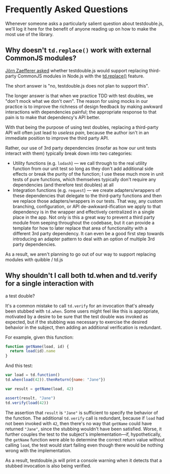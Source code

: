 # Frequently Asked Questions

Whenever someone asks a particularly salient question about testdouble.js, we'll
log it here for the benefit of anyone reading up on how to make the most use of
the library.

## Why doesn't `td.replace()` work with external CommonJS modules?

[Jörn Zaefferer asked](https://github.com/testdouble/testdouble.js/issues/51)
whether testdouble.js would support replacing third-party CommonJS modules in
Node.js with the [td.replace()](7-replacing-dependencies.md) feature.

The short answer is "no, testdouble.js does not plan to support this".

The longer answer is that when we practice TDD with test doubles, we "don't mock
what we don't own". The reason for using mocks in our practice is to improve the
richness of design feedback by making awkward interactions with dependencies
painful; the appropriate response to that pain is to make that dependency's API
better.

With that being the purpose of using test doubles, replacing a third-party API
will often just lead to *useless pain*, because the author isn't in an immediate
position to improve the third party API.

Rather, our use of 3rd party dependencies (insofar as how our unit tests interact
with them) typically break down into two categories:

* Utility functions (e.g. `lodash`) — we call through to the real utility
function from our unit test so long as they don't add additional side effects or
break the purity of the function; I use these much more in unit tests of pure
functions, which themselves typically don't require any dependencies (and
therefore test doubles) at all
* Integration functions (e.g. `request`) — we create adapters/wrappers of these
dependencies that delegate to the third-party functions and then we replace those
adapters/wrappers in our tests. That way, any custom branching, configuration,
or API de-awkward-ification we apply to that dependency is in the wrapper and
effectively centralized in a single place in the app. Not only is this a great
way to prevent a third party module from seeping throughout the codebase, but it
can provide a template for how to later replace that area of functionality with
a different 3rd party dependency. It can even be a good first step towards
introducing an adapter pattern to deal with an option of multiple 3rd party
dependencies.

As a result, we aren't planning to go out of our way to support replacing modules
with quibble / td.js

## Why shouldn't I call both td.when and td.verify for a single interaction with
a test double?

It's a common mistake to call `td.verify` for an invocation that's already been
stubbed with `td.when`. Some users might feel like this is appropriate,
motivated by a desire to be sure that the test double was invoked as expected,
but if the stubbing was necessary to exercise the desired behavior in the
subject, then adding an additional verification is redundant.

For example, given this function:

``` js
function getName(load, id) {
  return load(id).name
}
```

And this test:

``` js
var load = td.function()
td.when(load(42)).thenReturn({name: "Jane"})

var result = getName(load, 42)

assert(result, "Jane")
td.verify(load(42))
```

The assertion that `result` is `"Jane"` is sufficient to specify the behavior
of the function. The additional `td.verify` call is redundant, because if `load`
had not been invoked with `42`, then there's no way that `getName` could have
returned `"Jane"`, since the stubbing wouldn't have been satisfied. Worse, it 
further couples the test to the subject's implementation—if, hypothetically, the
`getName` function were able to determine the correct return value without
calling `load`, the test would start failing even though there would
be nothing wrong with the implementation.

As a result, testdouble.js will print a console warning when it detects that
a stubbed invocation is also being verified.
